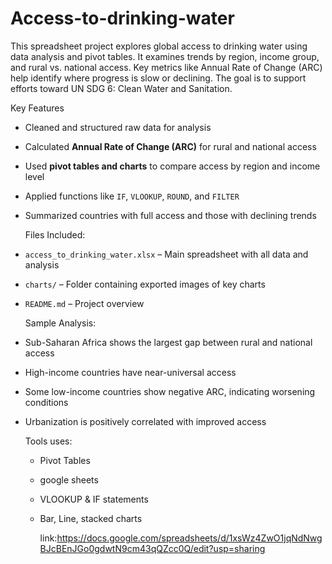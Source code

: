 # Access-to-drinking-water
This spreadsheet project explores global access to drinking water using data analysis and pivot tables. It examines trends by region, income group, and rural vs. national access. Key metrics like Annual Rate of Change (ARC) help identify where progress is slow or declining. The goal is to support efforts toward UN SDG 6: Clean Water and Sanitation.

 Key Features

- Cleaned and structured raw data for analysis
- Calculated **Annual Rate of Change (ARC)** for rural and national access
- Used **pivot tables and charts** to compare access by region and income level
- Applied functions like `IF`, `VLOOKUP`, `ROUND`, and `FILTER`
- Summarized countries with full access and those with declining trends
  
   Files Included:

- `access_to_drinking_water.xlsx` – Main spreadsheet with all data and analysis
- `charts/` – Folder containing exported images of key charts
- `README.md` – Project overview

  Sample Analysis:

- Sub-Saharan Africa shows the largest gap between rural and national access
- High-income countries have near-universal access
- Some low-income countries show negative ARC, indicating worsening conditions
- Urbanization is positively correlated with improved access

   Tools uses:  
  - Pivot Tables
  - google sheets
  - VLOOKUP & IF statements    
  - Bar, Line, stacked charts

    link:https://docs.google.com/spreadsheets/d/1xsWz4ZwO1jqNdNwgBJcBEnJGo0gdwtN9cm43qQZcc0Q/edit?usp=sharing
    

